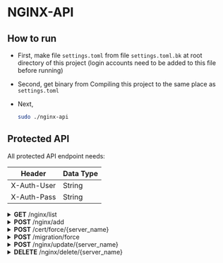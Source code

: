 # NGINX-API

## How to run

- First, make file `settings.toml` from file `settings.toml.bk` at root directory of this project (login accounts need to be added to this file before running)

- Second, get binary from Compiling this project to the same place as `settings.toml`

- Next,
  ```bash
  sudo ./nginx-api
  ```

</details>

## Protected API

All protected API endpoint needs:

| Header      | Data Type |
| ----------- | --------- |
| X-Auth-User | String    |
| X-Auth-Pass | String    |

<details close="close">
<summary><b>GET</b> /nginx/list</summary>

---

| Header | Data Type |
| ------ | --------- |
| None   | None      |

Body

```json

```

Response 200

```json
{
  "code": 200,
  "message": [
    {
      "server_name": "tellsela.com",
      "target_site": "http://koompi.com",
      "feature": "Proxy"
    },
    {
      "server_name": "selatell.com",
      "target_site": "http://koompi.com",
      "feature": "Redirect"
    }
  ]
}
```

| Error | Body                   |
| ----- | ---------------------- |
| 400   | actual_error_goes_here |
| 500   | actual_error_goes_here |

---

</details>

<details close="close">
<summary><b>POST</b> /nginx/add</summary>

---

| Header | Data Type |
| ------ | --------- |
| None   | None      |

Body

Use either appropriately

```json
{
  "server_name": "forwarder.koompi.com",
  "target_site": "http://localhost:8070",
  "feature": "Redirect"
}
```

**or**

```json
{
  "server_name": "forwarder.koompi.com",
  "target_site": [
    "http://localhost:8080",
    "http://localhost:8090",
    "http://localhost:8070"
  ],
  "feature": "Proxy"
}
```

| Variable    | Data Type                                                                                                     |
| ----------- | ------------------------------------------------------------------------------------------------------------- |
| server_name | String: eg. rithy.org                                                                                         |
| target_site | String: eg. https://weteka.org/user/rithy or String Array: ["http://localhost:3030", "http://localhost:2345"] |
| feature     | String: `Proxy` _or_ `Redirect` _or_ `FileHost` _or_ `SPA`                                                    |

| Query Paramter | Data Type                                                                                                             |
| -------------- | --------------------------------------------------------------------------------------------------------------------- |
| enom           | _true_ or _false_ for setting to configure enom or not: **default to true**                                           |
| ssl            | _true_ or _false_ for setting to configure ssl or not: **default to true**                                            |
| cloudflare     | _true_ or _false_ for setting to configure cloudflare: **default to true**                                            |
| ipcheck        | _true_ or _false_ for setting to check Public IP of the Domain in case Cloudflare is not enabled: **default to true** |

Link Example: `http://localhost:8080/nginx/add?enom=false&cloudflare=true&ssl=true`

Response 200

```json
{
  "code": 200,
  "message": "Ok"
}
```

| Error | Body                   |
| ----- | ---------------------- |
| 400   | actual_error_goes_here |
| 500   | actual_error_goes_here |

- Note:
  - `THIS API TAKE LONG TIME`
  - `server_name` must be first DNS pointed to this nginx server IP before add, otherwise it will error certificate generation
  - `server_name` must not include SCHEMA and must not already existed
  - each item in `target_site` must be input in form of _SCHEMA://SUBDOMAIN.DOMAIN.TLD/WHATEVER_ (eg. http:// or https://) otherwise it will error _BADREQUEST_
  - `feature` is **ENUM of Proxy, Redirect, FileHost, and SPA** on the backend
  - definiton of each opiton in `feature`: `Proxy` (forward without changing name) _or_ `Redirect` (forward changing name) _or_ `FileHost` (host a file server) _or_ `SPA` (host single page application)

---

</details>

<details close="close">
<summary><b>POST</b> /cert/force/{server_name}</summary>

---

| Header | Data Type |
| ------ | --------- |
| None   | None      |

| Query Parameter | Data Type             |
| --------------- | --------------------- |
| server_name     | String: eg. rithy.org |

Body

```json

```

Response 200

```json
{
  "code": 200,
  "message": "Ok"
}
```

| Error | Body                   |
| ----- | ---------------------- |
| 400   | actual_error_goes_here |
| 500   | actual_error_goes_here |

- Note:
  - This API is for forcing the _CERTBOT_ to redo certificate. This is actually not neccessary for main process, but only for troubleshooting TLS

---

</details>

<details close="close">
<summary><b>POST</b> /migration/force</summary>

---

| Header | Data Type |
| ------ | --------- |
| None   | None      |

Body

```json

```

Response 200

```json
{
  "code": 200,
  "message": "Ok"
}
```

| Error | Body                   |
| ----- | ---------------------- |
| 400   | actual_error_goes_here |
| 500   | actual_error_goes_here |

- Note:
  - This API is for forcing the APP to rebuild Database in case of mismatch between file in directory and database rows

---

</details>

<details close="close">
<summary><b>POST</b> /nginx/update/{server_name}</summary>

---

| Header      | Data Type              |
| ----------- | ---------------------- |
| server_name | String; eg: koompi.com |

Body

```json
["http://localhost:8080", "http://localhost:8090", "http://localhost:8070"]
```

| Variable    | Data Type                                                                                                     |
| ----------- | ------------------------------------------------------------------------------------------------------------- |
| target_site | String: eg. https://weteka.org/user/rithy or String Array: ["http://localhost:3030", "http://localhost:2345"] |

Response 200

```json
{
  "code": 200,
  "message": "Ok"
}
```

| Error | Body                   |
| ----- | ---------------------- |
| 400   | actual_error_goes_here |
| 500   | actual_error_goes_here |

---

</details>

<details close="close">
<summary><b>DELETE</b> /nginx/delete/{server_name}</summary>

---

| Header | Data Type |
| ------ | --------- |
| None   | None      |

| Query Parameter | Data Type             |
| --------------- | --------------------- |
| server_name     | String: eg. rithy.org |

Body

```json

```

Response 200

```json
{
  "code": 200,
  "message": "Ok"
}
```

| Error | Body                   |
| ----- | ---------------------- |
| 400   | actual_error_goes_here |
| 500   | actual_error_goes_here |

- Note:
  - If `server_name` does not exist, it will error _BADREQUEST_

---

</details>
